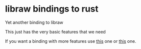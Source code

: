 # libraw bindings to rust

Yet another binding to libraw

This just has the very basic features that we need

If you want a binding with more features use [this](https://github.com/paolobarbolini/libraw-rs) one or [this](https://github.com/dcuddeback/libraw-rs) one.

